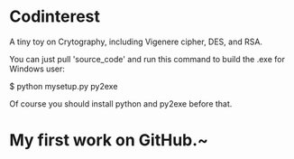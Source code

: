 Codinterest
===========

A tiny toy on Crytography, including Vigenere cipher, DES, and RSA.


You can just pull 'source_code' and run this command to build the .exe for Windows user:

$ python mysetup.py py2exe 

Of course you should install python and py2exe before that.

# My first work on GitHub.~
